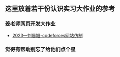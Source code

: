 ## 这里放着若干份认识实习大作业的参考
### 姜老师网页开发大作业
- [2023—刘晨旭-codeforces网站仿制](https://github.com/AcidBarium/Cognitive_training_Codeforces_webpage_imitation)
  

### 觉得有帮助别忘了给他们点个星